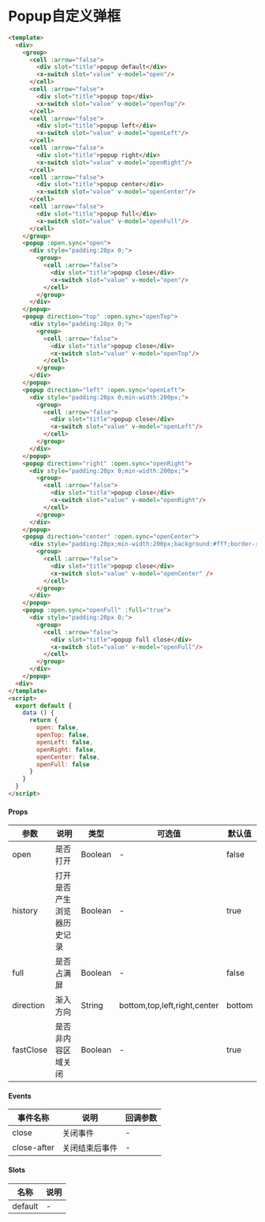 # Popup自定义弹框

```html
<template>
  <div>
    <group>
      <cell :arrow="false">
        <div slot="title">popup default</div>
        <x-switch slot="value" v-model="open"/>
      </cell>
      <cell :arrow="false">
        <div slot="title">popup top</div>
        <x-switch slot="value" v-model="openTop"/>
      </cell>
      <cell :arrow="false">
        <div slot="title">popup left</div>
        <x-switch slot="value" v-model="openLeft"/>
      </cell>
      <cell :arrow="false">
        <div slot="title">popup right</div>
        <x-switch slot="value" v-model="openRight"/>
      </cell>
      <cell :arrow="false">
        <div slot="title">popup center</div>
        <x-switch slot="value" v-model="openCenter"/>
      </cell>
      <cell :arrow="false">
        <div slot="title">popup full</div>
        <x-switch slot="value" v-model="openFull"/>
      </cell>
    </group>
    <popup :open.sync="open">
      <div style="padding:20px 0;">
        <group>
          <cell :arrow="false">
            <div slot="title">popup close</div>
            <x-switch slot="value" v-model="open"/>
          </cell>
        </group>
      </div>
    </popup>
    <popup direction="top" :open.sync="openTop">
      <div style="padding:20px 0;">
        <group>
          <cell :arrow="false">
            <div slot="title">popup close</div>
            <x-switch slot="value" v-model="openTop"/>
          </cell>
        </group>
      </div>
    </popup>
    <popup direction="left" :open.sync="openLeft">
      <div style="padding:20px 0;min-width:200px;">
        <group>
          <cell :arrow="false">
            <div slot="title">popup close</div>
            <x-switch slot="value" v-model="openLeft"/>
          </cell>
        </group>
      </div>
    </popup>
    <popup direction="right" :open.sync="openRight">
      <div style="padding:20px 0;min-width:200px;">
        <group>
          <cell :arrow="false">
            <div slot="title">popup close</div>
            <x-switch slot="value" v-model="openRight"/>
          </cell>
        </group>
      </div>
    </popup>
    <popup direction="center" :open.sync="openCenter">
      <div style="padding:20px;min-width:200px;background:#fff;border-radius:5px;">
        <group>
          <cell :arrow="false">
            <div slot="title">popup close</div>
            <x-switch slot="value" v-model="openCenter" />
          </cell>
        </group>
      </div>
    </popup>
    <popup :open.sync="openFull" :full="true">
      <div style="padding:20px 0;">
        <group>
          <cell :arrow="false">
            <div slot="title">popup full close</div>
            <x-switch slot="value" v-model="openFull"/>
          </cell>
        </group>
      </div>
    </popup>
  <div>
</template>
<script>
  export default {
    data () {
      return {
        open: false,
        openTop: false,
        openLeft: false,
        openRight: false,
        openCenter: false,
        openFull: false
      }
    }
  }
</script>
```

#### Props
| 参数      | 说明    | 类型      | 可选值       | 默认值   |
|---------- |-------- |---------- |------------- |--------- |
| open     | 是否打开   | Boolean  |   -       |    false    |
| history     | 打开是否产生浏览器历史记录   | Boolean  |   -       |    true    |
| full     | 是否占满屏   | Boolean  |   -       |    false    |
| direction     | 渐入方向   | String  |   bottom,top,left,right,center       |    bottom    |
| fastClose     | 是否非内容区域关闭   | Boolean  |   -       |    true    |

#### Events
| 事件名称 | 说明 | 回调参数 |
|---------|--------|---------|
| close | 关闭事件 | - |
| close-after | 关闭结束后事件 | - |

#### Slots
| 名称 | 说明 | 
|---------|--------|
| default | - |